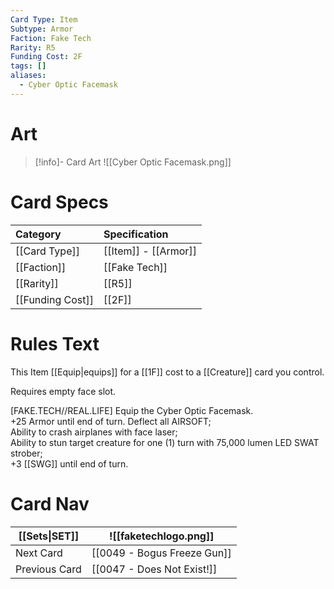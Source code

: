 ```yaml
---
Card Type: Item
Subtype: Armor
Faction: Fake Tech
Rarity: R5
Funding Cost: 2F
tags: []
aliases:
  - Cyber Optic Facemask
---
```

# Art

> [!info]- Card Art
> ![[Cyber Optic Facemask.png]]

# Card Specs

| Category | Specification| 
| :--- | :--- |
| [[Card Type]] | [[Item]] - [[Armor]] |  
| [[Faction]] | [[Fake Tech]]  | 
| [[Rarity]] | [[R5]] |  
| [[Funding Cost]] | [[2F]] |  

# Rules Text  

This Item [[Equip|equips]] for a [[1F]] cost to a [[Creature]] card you control.  

Requires empty face slot.  

[FAKE.TECH//REAL.LIFE] Equip the Cyber Optic Facemask.  
+25 Armor until end of turn. Deflect all AIRSOFT;  
Ability to crash airplanes with face laser;  
Ability to stun target creature for one (1) turn with 75,000 lumen LED SWAT strober;  
+3 [[SWG]] until end of turn.  

# Card Nav

| [[Sets\|SET]]           | ![[faketechlogo.png]]          |
| ------------- | ------------------------------ |
| Next Card     | [[0049 - Bogus Freeze Gun]] |
| Previous Card | [[0047 - Does Not Exist!]]         |


